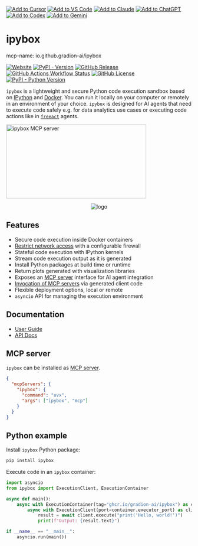 [![Add to Cursor](https://fastmcp.me/badges/cursor_dark.svg)](https://fastmcp.me/MCP/Details/1010/ipybox)
[![Add to VS Code](https://fastmcp.me/badges/vscode_dark.svg)](https://fastmcp.me/MCP/Details/1010/ipybox)
[![Add to Claude](https://fastmcp.me/badges/claude_dark.svg)](https://fastmcp.me/MCP/Details/1010/ipybox)
[![Add to ChatGPT](https://fastmcp.me/badges/chatgpt_dark.svg)](https://fastmcp.me/MCP/Details/1010/ipybox)
[![Add to Codex](https://fastmcp.me/badges/codex_dark.svg)](https://fastmcp.me/MCP/Details/1010/ipybox)
[![Add to Gemini](https://fastmcp.me/badges/gemini_dark.svg)](https://fastmcp.me/MCP/Details/1010/ipybox)

# ipybox

mcp-name: io.github.gradion-ai/ipybox

<p align="left">
    <a href="https://gradion-ai.github.io/ipybox/"><img alt="Website" src="https://img.shields.io/website?url=https%3A%2F%2Fgradion-ai.github.io%2Fipybox%2F&up_message=online&down_message=offline&label=docs"></a>
    <a href="https://pypi.org/project/ipybox/"><img alt="PyPI - Version" src="https://img.shields.io/pypi/v/ipybox?color=blue"></a>
    <a href="https://github.com/gradion-ai/ipybox/releases"><img alt="GitHub Release" src="https://img.shields.io/github/v/release/gradion-ai/ipybox"></a>
    <a href="https://github.com/gradion-ai/ipybox/actions"><img alt="GitHub Actions Workflow Status" src="https://img.shields.io/github/actions/workflow/status/gradion-ai/ipybox/test.yml"></a>
    <a href="https://github.com/gradion-ai/ipybox/blob/main/LICENSE"><img alt="GitHub License" src="https://img.shields.io/github/license/gradion-ai/ipybox?color=blueviolet"></a>
    <a href="https://pypi.org/project/ipybox/"><img alt="PyPI - Python Version" src="https://img.shields.io/pypi/pyversions/ipybox"></a>
</p>

`ipybox` is a lightweight and secure Python code execution sandbox based on [IPython](https://ipython.org/) and [Docker](https://www.docker.com/). You can run it locally on your computer or remotely in an environment of your choice. `ipybox` is designed for AI agents that need to execute code safely e.g. for data analytics use cases or executing code actions like in [`freeact`](https://github.com/gradion-ai/freeact/) agents.

<a href="https://glama.ai/mcp/servers/@gradion-ai/ipybox">
  <img width="380" height="200" src="https://glama.ai/mcp/servers/@gradion-ai/ipybox/badge" alt="ipybox MCP server" />
</a>

<p align="center">
  <img src="docs/img/logo.png" alt="logo">
</p>

## Features

- Secure code execution inside Docker containers
- [Restrict network access](https://gradion-ai.github.io/ipybox/examples/#restrict-network-access) with a configurable firewall
- Stateful code execution with IPython kernels
- Stream code execution output as it is generated
- Install Python packages at build time or runtime
- Return plots generated with visualization libraries
- Exposes an [MCP server](https://gradion-ai.github.io/ipybox/mcp-server/) interface for AI agent integration
- [Invocation of MCP servers](https://gradion-ai.github.io/ipybox/mcp-client/) via generated client code
- Flexible deployment options, local or remote
- `asyncio` API for managing the execution environment

## Documentation

- [User Guide](https://gradion-ai.github.io/ipybox/)
- [API Docs](https://gradion-ai.github.io/ipybox/api/execution_container/)

## MCP server

`ipybox` can be installed as [MCP server](https://gradion-ai.github.io/ipybox/mcp-server/).

```json
{
  "mcpServers": {
    "ipybox": {
      "command": "uvx",
      "args": ["ipybox", "mcp"]
    }
  }
}
```

## Python example

Install `ipybox` Python package:

```bash
pip install ipybox
```

Execute code in an `ipybox` container:

```python
import asyncio
from ipybox import ExecutionClient, ExecutionContainer

async def main():
    async with ExecutionContainer(tag="ghcr.io/gradion-ai/ipybox") as container:
        async with ExecutionClient(port=container.executor_port) as client:
            result = await client.execute("print('Hello, world!')")
            print(f"Output: {result.text}")

if __name__ == "__main__":
    asyncio.run(main())
```
